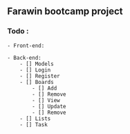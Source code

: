 ## Farawin bootcamp project
### Todo :
	- Front-end:
	
	- Back-end:
		- [] Models
		- [] Login
		- [] Register
		- [] Boards
			- [] Add
			- [] Remove
			- [] View
			- [] Update
			- [] Remove
		- [] Lists
		- [] Task

